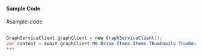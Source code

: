 #### Sample Code
#sample-code 

```C#

GraphServiceClient graphClient = new GraphServiceClient();
var content = await graphClient.Me.Drive.Items.Items.Thumbnails.Thumbnails.{size}.Content.Request().GetAsync();
*** 

```